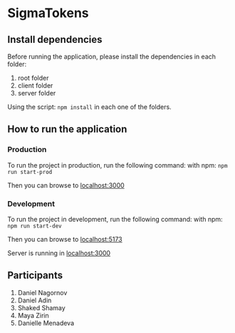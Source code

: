 # SigmaTokens

## Install dependencies

Before running the application, please install the dependencies in each folder:

1. root folder
2. client folder
3. server folder

Using the script: `npm install` in each one of the folders.

## How to run the application

### Production

To run the project in production, run the following command:
with npm: `npm run start-prod`

Then you can browse to [localhost:3000](localhost:3000)

### Development

To run the project in development, run the following command:
with npm: `npm run start-dev`

Then you can browse to [localhost:5173](localhost:5173)

Server is running in [localhost:3000](localhost:3000)

## Participants

1. Daniel Nagornov
2. Daniel Adin
3. Shaked Shamay
4. Maya Zirin
5. Danielle Menadeva
